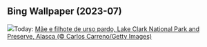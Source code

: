 ## Bing Wallpaper (2023-07)
![](https://www.bing.com/th?id=OHR.ClamBears_PT-BR5661111850_UHD.jpg&w=1000)Today: [Mãe e filhote de urso pardo, Lake Clark National Park and Preserve, Alasca (© Carlos Carreno/Getty Images)](https://www.bing.com/th?id=OHR.ClamBears_PT-BR5661111850_UHD.jpg)